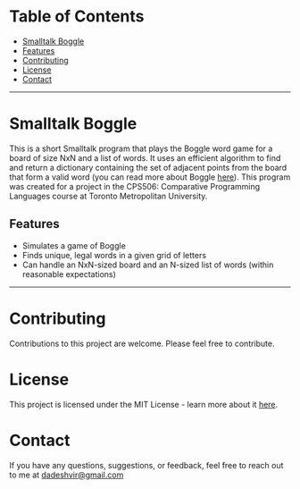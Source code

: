 # Table of Contents
- [Smalltalk Boggle](#smalltalk-boggle)
- [Features](#features)
- [Contributing](#contributing)
- [License](#license)
- [Contact](#contact)

------------------------------

# Smalltalk Boggle

This is a short Smalltalk program that plays the Boggle word game for a board of size NxN and a list of words. It uses an efficient algorithm to find and return a dictionary containing the set of adjacent points from the board that form a valid word (you can read more about Boggle [here](https://en.wikipedia.org/wiki/Boggle)). This program was created for a project in the CPS506: Comparative Programming Languages course at Toronto Metropolitan University.

## Features
- Simulates a game of Boggle
- Finds unique, legal words in a given grid of letters
- Can handle an NxN-sized board and an N-sized list of words (within reasonable expectations)

------------------------------

# Contributing
Contributions to this project are welcome. Please feel free to contribute.

# License
This project is licensed under the MIT License - learn more about it [here](LICENSE).

# Contact
If you have any questions, suggestions, or feedback, feel free to reach out to me at dadeshvir@gmail.com
